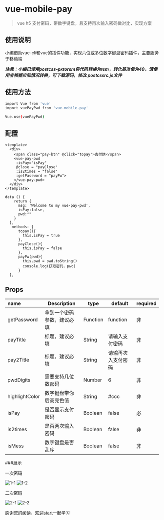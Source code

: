 # vue-mobile-pay

> vue h5 支付密码，带数字键盘，且支持再次输入密码做对比，实现方案 

## 使用说明

小编借助vue-cli和vue的插件功能，实现六位或多位数字键盘密码插件，主要服务于移动端

***注意：小编已使用postcss-pxtorem将代码转换为rem，转化基准值为40，请使用者根据实际情况转换，可下载源码，修改.postcssrc.js文件***

## 使用方法

``` bash
import Vue from 'vue'
import vuePayPwd from 'vue-mobile-pay'

Vue.use(vuePayPwd)
```

## 配置

```
<template>
  <div>
    <span class="pay-btn" @click="topay">去付款</span>
    <vue-pay-pwd 
     :isPay="isPay"
     @close = "payClose"
     :is2times = "false"
     :getPassword = "payPw">
    </vue-pay-pwd>
  </div>
</template>
```

```
data () {
    return {
      msg: 'Welcome to my vue-pay-pwd',
      isPay:false,
      pwd:""
    }
  },
   methods: {
      topay(){
        this.isPay = true
      },
      payClose(){
        this.isPay = false
      },
      payPw(pwd){
        this.pwd = pwd.toString()
        console.log(获取密码，pwd)
      }
  },
```

## Props

| name           | Description   | type     | default   | required |
| :------------- | ------------- | -------- | --------- | -------- |
| getPassword    | 拿到一个密码参数，建议必填 | Function | function  | 非        |
| payTitle       | 标题，建议必填       | String   | 请输入支付密码   | 非        |
| pay2Title      | 标题，建议必填       | String   | 请输再次入支付密码 | 非        |
| pwdDigits      | 需要支持几位数密码     | Number   | 6         | 非        |
| highlightColor | 数字键盘带你后高亮色值   | String   | #ccc      | 非        |
| isPay          | 是否显示支付密码      | Boolean  | false     | 必        |
| is2times       | 是否两次输入密码      | Boolean  | false     | 非        |
| isMess         | 数字键盘是否乱序      | Boolean  | false     | 非        |

###展示

一次密码



![1-1](pubilc/1-1.jpg) ![1-2](pubilc/1-2.jpg)



二次密码



![2-1](pubilc/2-1.jpg) ![2-2](pubilc/2-2.jpg)



感谢您的阅读，[欢迎start](https://github.com/mrhaoxiaojun/vue-mobile-pay.git)一起学习
